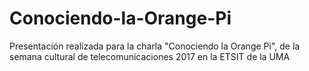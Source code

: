 # Conociendo-la-Orange-Pi
Presentación realizada para la charla "Conociendo la Orange Pi", de la semana cultural de telecomunicaciones 2017 en la ETSIT de la UMA
